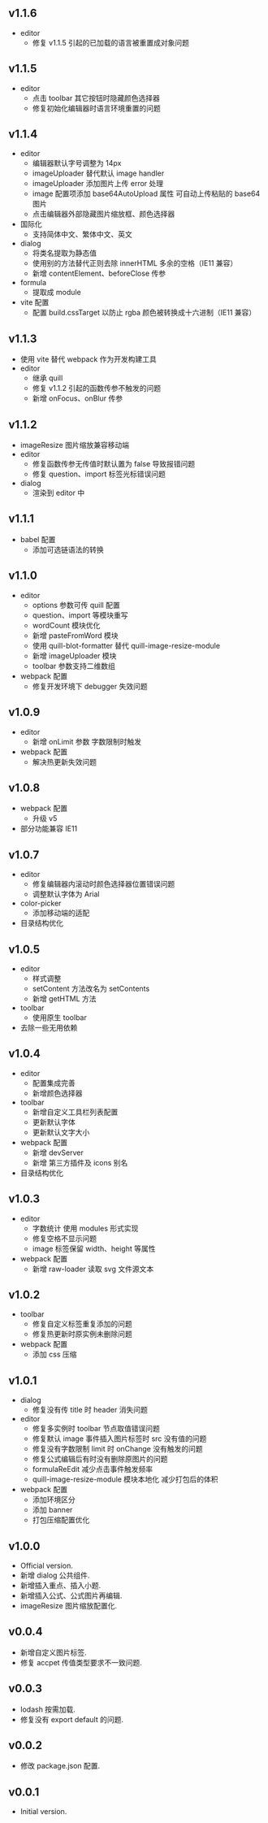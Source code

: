 ## v1.1.6

- editor
  - 修复 v1.1.5 引起的已加载的语言被重置成对象问题

## v1.1.5

- editor
  - 点击 toolbar 其它按钮时隐藏颜色选择器
  - 修复初始化编辑器时语言环境重置的问题

## v1.1.4

- editor
  - 编辑器默认字号调整为 14px
  - imageUploader 替代默认 image handler
  - imageUploader 添加图片上传 error 处理
  - image 配置项添加 base64AutoUpload 属性 可自动上传粘贴的 base64 图片
  - 点击编辑器外部隐藏图片缩放框、颜色选择器
- 国际化
  - 支持简体中文、繁体中文、英文
- dialog
  - 将类名提取为静态值
  - 使用别的方法替代正则去除 innerHTML 多余的空格（IE11 兼容）
  - 新增 contentElement、beforeClose 传参
- formula
  - 提取成 module
- vite 配置
  - 配置 build.cssTarget 以防止 rgba 颜色被转换成十六进制（IE11 兼容）

## v1.1.3

- 使用 vite 替代 webpack 作为开发构建工具
- editor
  - 继承 quill
  - 修复 v1.1.2 引起的函数传参不触发的问题
  - 新增 onFocus、onBlur 传参

## v1.1.2

- imageResize 图片缩放兼容移动端
- editor
  - 修复函数传参无传值时默认置为 false 导致报错问题
  - 修复 question、import 标签光标错误问题
- dialog
  - 渲染到 editor 中

## v1.1.1

- babel 配置
  - 添加可选链语法的转换

## v1.1.0

- editor
  - options 参数可传 quill 配置
  - question、import 等模块重写
  - wordCount 模块优化
  - 新增 pasteFromWord 模块
  - 使用 quill-blot-formatter 替代 quill-image-resize-module
  - 新增 imageUploader 模块
  - toolbar 参数支持二维数组
- webpack 配置
  - 修复开发环境下 debugger 失效问题

## v1.0.9

- editor
  - 新增 onLimit 参数 字数限制时触发
- webpack 配置
  - 解决热更新失效问题

## v1.0.8

- webpack 配置
  - 升级 v5
- 部分功能兼容 IE11

## v1.0.7

- editor
  - 修复编辑器内滚动时颜色选择器位置错误问题
  - 调整默认字体为 Arial
- color-picker
  - 添加移动端的适配
- 目录结构优化

## v1.0.5

- editor
  - 样式调整
  - setContent 方法改名为 setContents
  - 新增 getHTML 方法
- toolbar
  - 使用原生 toolbar
- 去除一些无用依赖

## v1.0.4

- editor
  - 配置集成完善
  - 新增颜色选择器
- toolbar
  - 新增自定义工具栏列表配置
  - 更新默认字体
  - 更新默认文字大小
- webpack 配置
  - 新增 devServer
  - 新增 第三方插件及 icons 别名
- 目录结构优化

## v1.0.3

- editor
  - 字数统计 使用 modules 形式实现
  - 修复空格不显示问题
  - image 标签保留 width、height 等属性
- webpack 配置
  - 新增 raw-loader 读取 svg 文件源文本

## v1.0.2

- toolbar
  - 修复自定义标签重复添加的问题
  - 修复热更新时原实例未删除问题
- webpack 配置
  - 添加 css 压缩

## v1.0.1

- dialog
  - 修复没有传 title 时 header 消失问题
- editor
  - 修复多实例时 toolbar 节点取值错误问题
  - 修复默认 image 事件插入图片标签时 src 没有值的问题
  - 修复没有字数限制 limit 时 onChange 没有触发的问题
  - 修复公式编辑后有时没有删除原图片的问题
  - formulaReEdit 减少点击事件触发频率
  - quill-image-resize-module 模块本地化 减少打包后的体积
- webpack 配置
  - 添加环境区分
  - 添加 banner
  - 打包压缩配置优化

## v1.0.0

- Official version.
- 新增 dialog 公共组件.
- 新增插入重点、插入小题.
- 新增插入公式、公式图片再编辑.
- imageResize 图片缩放配置化.

## v0.0.4

- 新增自定义图片标签.
- 修复 accpet 传值类型要求不一致问题.

## v0.0.3

- lodash 按需加载.
- 修复没有 export default 的问题.

## v0.0.2

- 修改 package.json 配置.

## v0.0.1

- Initial version.
